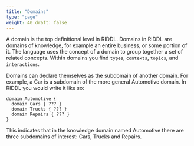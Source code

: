 ```yaml
---
title: "Domains"
type: "page"
weight: 40 draft: false
---
```


A domain is the top definitional level in RIDDL. Domains in RIDDL are
domains of knowledge, for example an entire business, or some portion of it.
The language uses the concept of a domain to group together a set of related
concepts. Within domains  you find `types`, `contexts`, `topics`, and
`interactions`.

Domains can declare themselves as the subdomain of another domain. For
example, a Car is a subdomain of the more general Automotive
domain. In RIDDL you would write it like so:
```riddl
domain Automotive {
  domain Cars { ??? }
  domain Trucks { ??? }
  domain Repairs { ??? }
}
```
This indicates that in the knowledge domain named Automotive there are three
subdomains of interest: Cars, Trucks and Repairs.
